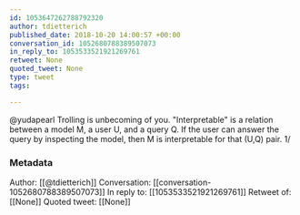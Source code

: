 ```yaml
---
id: 1053647262788792320
author: tdietterich
published_date: 2018-10-20 14:00:57 +00:00
conversation_id: 1052680788389507073
in_reply_to: 1053533521921269761
retweet: None
quoted_tweet: None
type: tweet
tags:

---
```


@yudapearl Trolling is unbecoming of you. "Interpretable" is a relation between a model M, a user U, and a query Q. If the user can answer the query by inspecting the model, then M is interpretable for that (U,Q) pair.  1/

### Metadata

Author: [[@tdietterich]]
Conversation: [[conversation-1052680788389507073]]
In reply to: [[1053533521921269761]]
Retweet of: [[None]]
Quoted tweet: [[None]]
